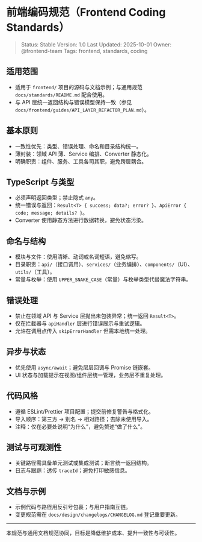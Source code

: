# 前端编码规范（Frontend Coding Standards）

> Status: Stable
> Version: 1.0
> Last Updated: 2025-10-01
> Owner: @frontend-team
> Tags: frontend, standards, coding

## 适用范围
- 适用于 `frontend/` 项目的源码与文档示例；与通用规范 `docs/standards/README.md` 配合使用。
- 与 API 层统一返回结构与错误模型保持一致（参见 `docs/frontend/guides/API_LAYER_REFACTOR_PLAN.md`）。

## 基本原则
- 一致性优先：类型、错误处理、命名和目录结构统一。
- 薄封装：领域 API 薄、Service 编排、Converter 静态化。
- 明确职责：组件、服务、工具各司其职，避免跨层耦合。

## TypeScript 与类型
- 必须声明返回类型；禁止隐式 `any`。
- 统一错误与返回：`Result<T> { success; data?; error? }`、`ApiError { code; message; details? }`。
- Converter 使用静态方法进行数据转换，避免状态污染。

## 命名与结构
- 模块与文件：使用清晰、动词或名词短语，避免缩写。
- 目录职责：`api/`（接口调用）、`services/`（业务编排）、`components/`（UI）、`utils/`（工具）。
- 常量与枚举：使用 `UPPER_SNAKE_CASE`（常量）与枚举类型代替魔法字符串。

## 错误处理
- 禁止在领域 API 与 Service 层抛出未包装异常；统一返回 `Result<T>`。
- 仅在拦截器与 `apiHandler` 层进行错误展示与重试逻辑。
- 允许在调用点传入 `skipErrorHandler` 但需本地统一处理。

## 异步与状态
- 优先使用 `async/await`；避免层层回调与 Promise 链嵌套。
- UI 状态与加载提示在视图/组件层统一管理，业务层不重复处理。

## 代码风格
- 遵循 ESLint/Prettier 项目配置；提交前修复警告与格式化。
- 导入顺序：第三方 → 别名 → 相对路径；去除未使用导入。
- 注释：仅在必要处说明“为什么”，避免赘述“做了什么”。

## 测试与可观测性
- 关键路径需具备单元测试或集成测试；断言统一返回结构。
- 日志与跟踪：透传 `traceId`；避免打印敏感信息。

## 文档与示例
- 示例代码与路径用反引号包裹；与用户指南互链。
- 变更规范需在 `docs/design/changelogs/CHANGELOG.md` 登记重要更新。

---
本规范与通用文档规范协同，目标是降低维护成本、提升一致性与可读性。